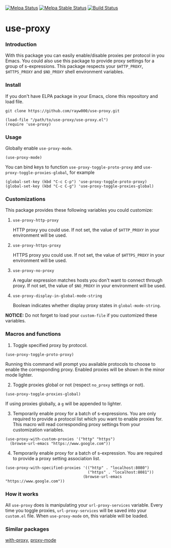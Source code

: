 [![Melpa Status](http://melpa.org/packages/use-proxy-badge.svg)](https://melpa.org/#/use-proxy)
[![Melpa Stable Status](http://stable.melpa.org/packages/use-proxy-badge.svg)](http://stable.melpa.org/#/use-proxy)
[![Build Status](https://github.com/rayw000/use-proxy/workflows/test/badge.svg)](https://github.com/rayw000/use-proxy/actions)


use-proxy
====================================

### Introduction
With this package you can easily enable/disable proxies per protocol in you Emacs. You could also use this package to provide proxy settings for a group of s-expressions. This package respects your `$HTTP_PROXY`, `$HTTPS_PROXY` and `$NO_PROXY` shell environment variables.

### Install
If you don't have ELPA package in your Emacs, clone this repository and load file.
```shell
git clone https://github.com/rayw000/use-proxy.git
```
```emacs-lisp
(load-file "/path/to/use-proxy/use-proxy.el")
(require 'use-proxy)
```
### Usage
Globally enable `use-proxy-mode`.
```emacs-lisp
(use-proxy-mode)
```

You can bind keys to function `use-proxy-toggle-proto-proxy` and `use-proxy-toggle-proxies-global`, for example
```emacs-lisp
(global-set-key (kbd "C-c C-p") 'use-proxy-toggle-proto-proxy)
(global-set-key (kbd "C-c C-g") 'use-proxy-toggle-proxies-global)
```
### Customizations

This package provides these following variables you could customize:

1. `use-proxy-http-proxy`

   HTTP proxy you could use. If not set, the value of `$HTTP_PROXY` in your environment will be used.

2. `use-proxy-https-proxy`

   HTTPS proxy you could use. If not set, the value of `$HTTPS_PROXY` in your environment will be used.

3. `use-proxy-no-proxy`

   A regular expression matches hosts you don't want to connect through proxy. If not set, the value of `$NO_PROXY` in your environment will be used.

4. `use-proxy-display-in-global-mode-string`

   Boolean indicates whether display proxy states in `global-mode-string`.


**NOTICE:** Do not forget to load your `custom-file` if you customized these variables.

### Macros and functions

1. Toggle specified proxy by protocol.

```emacs-lisp
(use-proxy-toggle-proto-proxy)
```

Running this command will prompt you available protocols to choose to enable the corresponding proxy. Enabled proxies will be shown in the minor mode lighter.

2. Toggle proxies global or not (respect `no_proxy` settings or not).

```emacs-lisp
(use-proxy-toggle-proxies-global)
```

If using proxies globally, a `g` will be appended to lighter.

3. Temporarily enable proxy for a batch of s-expressions. You are only required to provide a protocol list which you want to enable proxies for. This macro will read corresponding proxy settings from your customization variables.

```emacs-lisp
(use-proxy-with-custom-proxies '("http" "https")
  (browse-url-emacs "https://www.google.com"))
```

4. Temporarily enable proxy for a batch of s-expression. You are required to provide a proxy setting association list.

```emacs-lisp
(use-proxy-with-specified-proxies '(("http" . "localhost:8080")
                                    ("https" . "localhost:8081"))
                                  (browse-url-emacs "https://www.google.com"))
```

### How it works

All `use-proxy` does is manipulating your `url-proxy-services` variable. Every time you toggle proxies, `url-proxy-services` will be saved into your `custom.el` file. When `use-proxy-mode` on, this variable will be loaded.

### Similar packages
[with-proxy](https://github.com/twlz0ne/with-proxy.el), [proxy-mode](https://github.com/stardiviner/proxy-mode)

